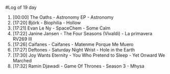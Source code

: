 #Log of 19 day

1. [00:00] The Oaths - Astronomy EP - Astronomy
1. [17:20] Björk - Biophilia - Hollow
1. [17:21] Evan Le Ny - SpaceChem - Some Calm
1. [17:22] Janine Jansen - The Four Seasons (Vivaldi) - La primavera RV269 III
1. [17:26] Caifanes - Caifanes - Matenme Porque Me Muero
1. [17:27] Deftones - Saturday Night Wrist - Hole in the Earth
1. [17:30] Joy Wants Eternity - You Who Pretend to Sleep - Yet Onward We Marched
1. [17:32] Ramin Djawadi - Game Of Thrones - Season 3 - Mhysa
